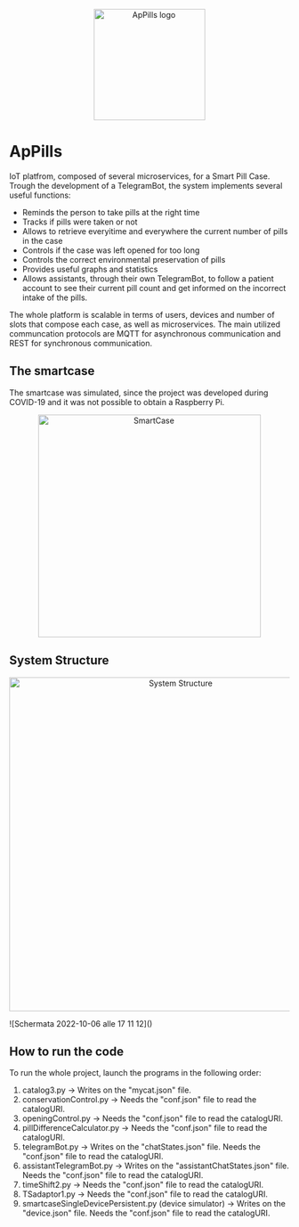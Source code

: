 <p align="center">
  <img src = "https://user-images.githubusercontent.com/80349484/194348556-ca043a1d-9b60-4878-9764-62955d82fae5.png" alt = "ApPills logo", width = 200>
</p>
                                                                                                                    
# ApPills
IoT platfrom, composed of several microservices, for a Smart Pill Case. 
Trough the development of a TelegramBot, the system implements several useful functions:
- Reminds the person to take pills at the right time
- Tracks if pills were taken or not
- Allows to retrieve everyitime and everywhere the current number of pills in the case
- Controls if the case was left opened for too long 
- Controls the correct environmental preservation of pills
- Provides useful graphs and statistics
- Allows assistants, through their own TelegramBot, to follow a patient account to see their current pill count and get informed on the incorrect intake of the pills. 

The whole platform is scalable in terms of users, devices and number of slots that compose each case, as well as microservices. 
The main utilized communcation protocols are MQTT for asynchronous communication and REST for synchronous communication.  

## The smartcase

The smartcase was simulated, since the project was developed during COVID-19 and it was not possible to obtain a Raspberry Pi.

<p align="center">
  <img src = "https://user-images.githubusercontent.com/80349484/194351247-b8505d42-223d-4990-a0eb-64f65f4330fd.png" alt = "SmartCase", width = 400>
</p>

## System Structure

<p align="center">
  <img src = "https://user-images.githubusercontent.com/80349484/194351386-960eac33-9c88-4c11-a588-82251ce98260.png" alt = "System Structure", width = 600>
</p>
![Schermata 2022-10-06 alle 17 11 12]()

## How to run the code

To run the whole project, launch the programs in the following order:
1. catalog3.py  ->  Writes on the "mycat.json" file.
2. conservationControl.py   ->   Needs the "conf.json" file to read the catalogURI.
3. openingControl.py   ->   Needs the "conf.json" file to read the catalogURI.
4. pillDifferenceCalculator.py   ->    Needs the "conf.json" file to read the catalogURI.
5. telegramBot.py -> Writes on the "chatStates.json" file. Needs the "conf.json" file to read the catalogURI.
6. assistantTelegramBot.py -> Writes on the "assistantChatStates.json" file. Needs the "conf.json" file to read the catalogURI.
7. timeShift2.py -> Needs the "conf.json" file to read the catalogURI.
8. TSadaptor1.py -> Needs the "conf.json" file to read the catalogURI.
9. smartcaseSingleDevicePersistent.py (device simulator) -> Writes on the "device.json" file. Needs the "conf.json" file to read the catalogURI.


